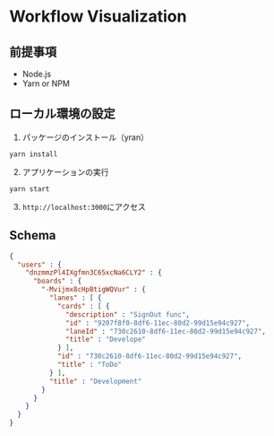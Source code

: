 # Workflow Visualization

## 前提事項

-   Node.js
-   Yarn or NPM

## ローカル環境の設定

1. パッケージのインストール（yran）

```
yarn install
```

2. アプリケーションの実行

```
yarn start
```

3. `http://localhost:3000`にアクセス

## Schema

```json
{
  "users" : {
    "dnzmmzPl4IXgfmn3C65xcNa6CLY2" : {
      "boards" : {
        "-Mvijmx8cHpBtigWQVur" : {
          "lanes" : [ {
            "cards" : [ {
              "description" : "SignOut func",
              "id" : "9207f8f0-8df6-11ec-80d2-99d15e94c927",
              "laneId" : "730c2610-8df6-11ec-80d2-99d15e94c927",
              "title" : "Develope"
            } ],
            "id" : "730c2610-8df6-11ec-80d2-99d15e94c927",
            "title" : "ToDo"
          } ],
          "title" : "Development"
        }
      }
    }
  }
}
```

